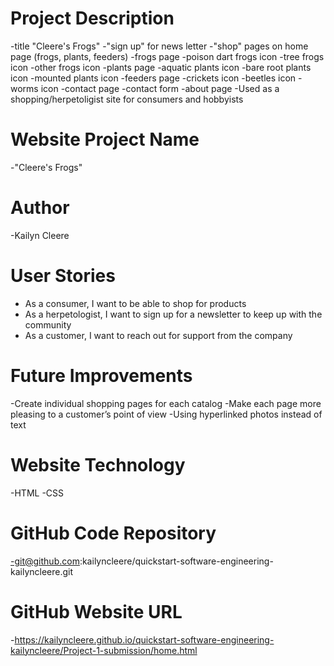 # Project Description
-title "Cleere's Frogs"
    -"sign up" for news letter
    -"shop" pages on home page (frogs, plants, feeders)
-frogs page
    -poison dart frogs icon
    -tree frogs icon
    -other frogs icon
-plants page
    -aquatic plants  icon
    -bare root plants  icon
    -mounted plants  icon
-feeders page
    -crickets  icon
    -beetles  icon
    -worms  icon
-contact page
    -contact form
-about page
-Used as a shopping/herpetoligist site for consumers and hobbyists
# Website Project Name
-"Cleere's Frogs"
# Author
-Kailyn Cleere
# User Stories
- As a consumer, I want to be able to shop for products
- As a herpetologist, I want to sign up for a newsletter to keep up with the community
- As a customer, I want to reach out for support from the company
# Future Improvements
-Create individual shopping pages for each catalog
-Make each page more pleasing to a customer’s point of view
-Using hyperlinked photos instead of text
# Website Technology
-HTML 
-CSS
# GitHub Code Repository
-git@github.com:kailyncleere/quickstart-software-engineering-kailyncleere.git
# GitHub Website URL
-https://kailyncleere.github.io/quickstart-software-engineering-kailyncleere/Project-1-submission/home.html
